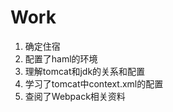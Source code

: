 # Work
  1. 确定住宿
  2. 配置了haml的环境
  3. 理解tomcat和jdk的关系和配置
  4. 学习了tomcat中context.xml的配置
  5. 查阅了Webpack相关资料
